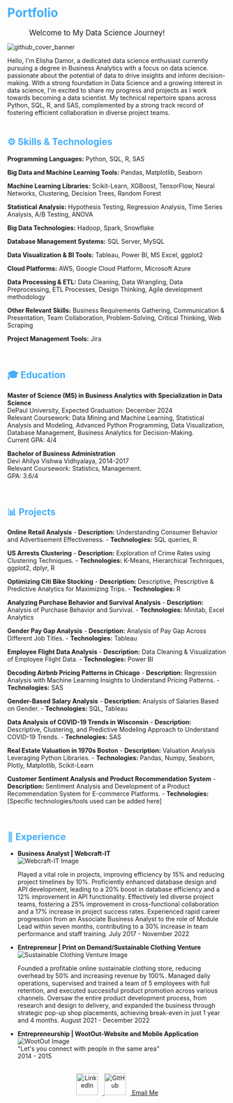 <h1 style="color: #44AEFB;"> Portfolio
</h1>
<p align="center" style="text-align: justify; margin: 0 50px; font-size: 17px;">
Welcome to My Data Science Journey!
</p>


![github_cover_banner](https://path_to_your_banner_image_here)
<div align="centre">
Hello, I'm Elisha Damor, a dedicated data science enthusiast currently pursuing a degree in Business Analytics with a focus on data science. 
passionate about the potential of data to drive insights and inform decision-making. With a strong foundation in Data Science and a growing interest in data 
science, I'm excited to share my progress and projects as I work towards becoming a data scientist.
My technical repertoire spans across Python, SQL, R, and SAS, complemented by a strong track record of fostering efficient collaboration in diverse project teams.

</div>
<br>

<h2 style="color: #44AEFB">⚙️ Skills & Technologies</h2>
<div align="left">

 **Programming Languages:** Python, SQL, R, SAS
 
 **Big Data and Machine Learning Tools:** Pandas, Matplotlib, Seaborn
 
 **Machine Learning Libraries:** Scikit-Learn, XGBoost, TensorFlow, Neural Networks, Clustering, Decision Trees, Random Forest
 
 **Statistical Analysis:** Hypothesis Testing, Regression Analysis, Time Series Analysis, A/B Testing, ANOVA
 
 **Big Data Technologies:** Hadoop, Spark, Snowflake
 
 **Database Management Systems:** SQL Server, MySQL
 
 **Data Visualization & BI Tools:** Tableau, Power BI, MS Excel, ggplot2
 
 **Cloud Platforms:** AWS, Google Cloud Platform, Microsoft Azure
 
 **Data Processing & ETL:** Data Cleaning, Data Wrangling, Data Preprocessing, ETL Processes, Design Thinking, Agile development methodology
 
 **Other Relevant Skills:** Business Requirements Gathering, Communication & Presentation, Team Collaboration, Problem-Solving, Critical Thinking, Web Scraping
 
 **Project Management Tools:** Jira

</div>
<br>

<h2 style="color: #44AEFB">🎓 Education</h2>
<div align="left">

 **Master of Science (MS) in Business Analytics with Specialization in Data Science**<br>DePaul University, Expected Graduation: December 2024<br>Relevant Coursework: Data Mining and Machine Learning, Statistical Analysis and Modeling, Advanced Python Programming, Data Visualization, Database Management, Business Analytics for Decision-Making.<br>Current GPA: 4/4

 **Bachelor of Business Administration**<br>Devi Ahilya Vishwa Vidhyalaya, 2014-2017<br>Relevant Coursework: Statistics, Management.<br>GPA: 3.6/4

</div>
<br>

<h2 style="color: #44AEFB">📊 Projects</h2>

 **Online Retail Analysis**
    - **Description:** Understanding Consumer Behavior and Advertisement Effectiveness.
    - **Technologies:** SQL queries, R

 **US Arrests Clustering**
    - **Description:** Exploration of Crime Rates using Clustering Techniques.
    - **Technologies:** K-Means, Hierarchical Techniques, ggplot2, dplyr, R

 **Optimizing Citi Bike Stocking**
    - **Description:** Descriptive, Prescriptive & Predictive Analytics for Maximizing Trips.
    - **Technologies:** R

 **Analyzing Purchase Behavior and Survival Analysis**
    - **Description:** Analysis of Purchase Behavior and Survival.
    - **Technologies:** Minitab, Excel Analytics

 **Gender Pay Gap Analysis**
    - **Description:** Analysis of Pay Gap Across Different Job Titles.
    - **Technologies:** Tableau

 **Employee Flight Data Analysis**
    - **Description:** Data Cleaning & Visualization of Employee Flight Data.
    - **Technologies:** Power BI

 **Decoding Airbnb Pricing Patterns in Chicago**
    - **Description:** Regression Analysis with Machine Learning Insights to Understand Pricing Patterns.
    - **Technologies:** SAS

 **Gender-Based Salary Analysis**
    - **Description:** Analysis of Salaries Based on Gender.
    - **Technologies:** SQL, Tableau

 **Data Analysis of COVID-19 Trends in Wisconsin**
    - **Description:** Descriptive, Clustering, and Predictive Modeling Approach to Understand COVID-19 Trends.
    - **Technologies:** SAS

 **Real Estate Valuation in 1970s Boston**
    - **Description:** Valuation Analysis Leveraging Python Libraries.
    - **Technologies:** Pandas, Numpy, Seaborn, Plotly, Matplotlib, Scikit-Learn

 **Customer Sentiment Analysis and Product Recommendation System**
    - **Description:** Sentiment Analysis and Development of a Product Recommendation System for E-commerce Platforms.
    - **Technologies:** [Specific technologies/tools used can be added here]


</div>
<br>

<h2 style="color: #44AEFB">🌟 Experience </h2>
<div align="left">
    
- **Business Analyst | Webcraft-IT**  
  ![Webcraft-IT Image](https://path_to_your_image_here)
  
  Played a vital role in projects, improving efficiency by 15% and reducing project timelines by 10%.
  Proficiently enhanced database design and API development, leading to a 20% boost in database efficiency and a 12% improvement in API functionality.
  Effectively led diverse project teams, fostering a 25% improvement in cross-functional collaboration and a 17% increase in project success rates.
  Experienced rapid career progression from an Associate Business Analyst to the role of Module Lead within seven months, contributing to a 30% increase in team 
  performance and staff training.
  July 2017 - November 2022

- **Entrepreneur | Print on Demand/Sustainable Clothing Venture**  
  ![Sustainable Clothing Venture Image](https://path_to_your_image_here)
  
  Founded a profitable online sustainable clothing store, reducing overhead by 50% and increasing revenue by 100%. Managed daily operations, supervised and 
  trained a team of 5 employees with full retention, and executed successful product promotion across various channels. Oversaw the entire product development 
  process, from research and design to delivery, and expanded the business through strategic pop-up shop placements, achieving break-even in just 1 year and 4 
  months.
  August 2021 - December 2022
  
- **Entrepreneurship | WootOut-Website and Mobile Application**  
  ![WootOut Image](https://path_to_your_image_here)  
  "Let's you connect with people in the same area"  
  2014 - 2015

<br>

<div align="center">
    <a href="https://www.linkedin.com/in/elisha-damor-573a6175" target="_blank">
        <img alt="LinkedIn" height="50px" style="margin:0 10px 10px 0;" src="https://cdn.jsdelivr.net/gh/devicons/devicon/icons/linkedin/linkedin-original.svg"/>
    </a>
    <a href="https://github.com/ElishaD17" target="_blank">
        <img alt="GitHub" height="50px" style="margin:0 10px 10px 0;" src="https://cdn.jsdelivr.net/gh/devicons/devicon/icons/github/github-original.svg"/>
    </a>
    <a href="mailto:edamor@depaul.edu">Email Me</a>
</div>
